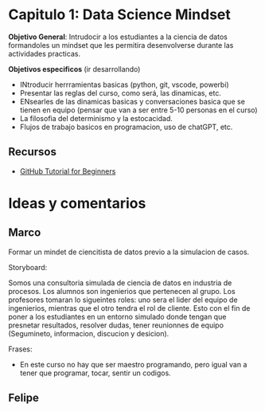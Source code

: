 # Capitulo 1: Data Science Mindset
**Objetivo General**: Intrudocir a los estudiantes a la ciencia de datos formandoles un mindset que les permitira desenvolverse durante las actividades practicas. 

**Objetivos especificos**  (ir desarrollando)
- INtroducir herrramientas basicas (python, git, vscode, powerbi)
- Presentar las reglas del curso, como será, las dinamicas, etc.
- ENsearles de las dinamicas basicas y conversaciones basica que se tienen en equipo (pensar que van a ser entre 5-10 personas en el curso)
- La filosofia del determinismo y la estocacidad.
- Flujos de trabajo basicos en programacion, uso de chatGPT, etc.


## Recursos 
- [GitHub Tutorial for Beginners](https://www.youtube.com/watch?v=3RjQznt-8kE&list=PL4cUxeGkcC9goXbgTDQ0n_4TBzOO0ocPR)

# Ideas y comentarios 
## Marco
Formar un mindet de ciencitista de datos previo a la simulacion de casos.

Storyboard:

Somos una consultoria simulada de ciencia de datos en industria de procesos. Los alumnos son ingenierios que pertenecen al grupo. Los profesores tomaran lo sigueintes roles: uno sera el lider del equipo de ingenierios, mientras que el otro tendra el rol de cliente. Esto con el fin de poner a los estudiantes en un entorno simulado donde tengan que presnetar resultados, resolver dudas, tener reunionnes de equipo (Segumineto, informacion, discucion y desicion). 

Frases:
- En este curso no hay que ser maestro programando, pero igual van a tener que programar, tocar, sentir un codigos. 

## Felipe